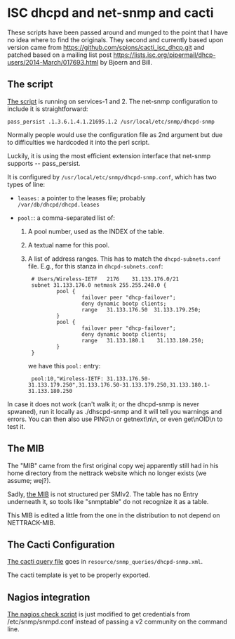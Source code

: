 # ISC dhcpd and net-snmp and cacti

These scripts have been passed around and munged to the
point that I have no idea where to find the originals.
They second and currently based upon version came from
https://github.com/spions/cacti_isc_dhcp.git
and patched based on a mailing list post
https://lists.isc.org/pipermail/dhcp-users/2014-March/017693.html
by Bjoern and Bill.

## The script

[The script](snmpd/dhcpd-snmp) is running on services-1 and 2.
The net-snmp configuration to include it is straightforward:

    pass_persist .1.3.6.1.4.1.21695.1.2 /usr/local/etc/snmp/dhcpd-snmp

Normally people would use the configuration file as 2nd argument but
due to difficulties we hardcoded it into the perl script.

Luckily, it is using the most efficient extension interface
that net-snmp supports -- pass_persist.

It is configured by `/usr/local/etc/snmp/dhcpd-snmp.conf`, which has
two types of line:

* `leases:` a pointer to the leases file; probably `/var/db/dhcpd/dhcpd.leases`

* `pool:`: a comma-separated list of:

    1. A pool number, used as the INDEX of the table.

    2. A textual name for this pool.

    3. A list of address ranges.  This has to match the `dhcpd-subnets.conf` file.  E.g., for
        this stanza in `dhcpd-subnets.conf`:

            # Users/Wireless-IETF   2176    31.133.176.0/21
            subnet 31.133.176.0 netmask 255.255.248.0 {
                    pool {
                            failover peer "dhcp-failover";
                            deny dynamic bootp clients;
                            range   31.133.176.50  31.133.179.250;
                    }
                    pool {
                            failover peer "dhcp-failover";
                            deny dynamic bootp clients;
                            range   31.133.180.1    31.133.180.250;
                    }
            }

        we have this `pool:` entry:

            pool:10,"Wireless-IETF: 31.133.176.50-31.133.179.250",31.133.176.50-31.133.179.250,31.133.180.1-31.133.180.250

In case it does not work (can't walk it; or the dhcpd-snmp is never spwaned),
run it locally as ./dhscpd-snmp and it will tell you warnings and errors.
You can then also use PING\n or getnext\n\n, or even get\nOID\n to test it.


## The MIB

The "MIB" came from the first original copy wej apparently still had in
his home directory from the nettrack website which no longer exists (we assume; wej?).

Sadly, [the MIB](mib/nettrack-dhcpd-snmp.mib) is not structured per SMIv2.  The table has
no Entry underneath it, so tools like "snmptable" do not
recognize it as a table.

This MIB is edited a little from the one in the distribution to not depend
on NETTRACK-MIB.

## The Cacti Configuration

[The cacti query file](cacti/dhcpd-snmp.xml) goes in `resource/snmp_queries/dhcpd-snmp.xml`.

The cacti template is yet to be properly exported.

## Nagios integration

[The nagios check script](nagios/check_dhcp_pools.sh) is just modified to get
credentials from /etc/snmp/snmpd.conf instead of passing a v2 community
on the command line.
